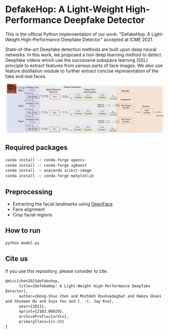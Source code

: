 # DefakeHop: A Light-Weight High-Performance Deepfake Detector

This is the official Python implementation of our work: "DefakeHop: A Light-Weight High-Performance Deepfake Detector" accepted at ICME 2021.

State-of-the-art Deepfake detection methods are built upon deep neural networks. In this work, we proposed a non deep learning method to detect Deepfake videos which use the successive subspace learning (SSL) principle to extract features from various parts of face images. We also use feature distillation module to further extract concise representation of the fake and real faces.

![Framework](img/framework.png)

## Required packages
```bash
conda install -c conda-forge opencv
conda install -c conda-forge xgboost
conda install -c anaconda scikit-image
conda install -c conda-forge matplotlib
```

## Preprocessing
- Extracting the facial landmarks using [OpenFace](https://github.com/TadasBaltrusaitis/OpenFace)
- Face alignment
- Crop facial regions

## How to run
```bash
python model.py
```

## Cite us
If you use this repository, please consider to cite.
```
@misc{chen2021defakehop,
      title={DefakeHop: A Light-Weight High-Performance Deepfake Detector}, 
      author={Hong-Shuo Chen and Mozhdeh Rouhsedaghat and Hamza Ghani and Shuowen Hu and Suya You and C. -C. Jay Kuo},
      year={2021},
      eprint={2103.06929},
      archivePrefix={arXiv},
      primaryClass={cs.CV}
}
```
